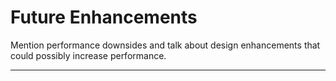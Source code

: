 
Future Enhancements
===================

Mention performance downsides and talk about design enhancements that could possibly increase performance.

---------------------------------------------------------------------------
